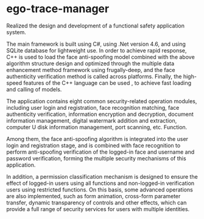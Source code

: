 # ego-trace-manager
<p>Realized the design and development of a functional safety application system. </p>
<p>The main framework is built using C#, using .Net version 4.6, and using SQLite database for lightweight use. In order to achieve rapid response, C++ is used to load the face anti-spoofing model combined with the above algorithm structure design and optimized through the multiple data enhancement method framework using frugally-deep, and the face authenticity verification method is called across platforms. Finally, the high-speed features of the C++ language can be used , to achieve fast loading and calling of models.</p>
<p>The application contains eight common security-related operation modules, including user login and registration, face recognition matching, face authenticity verification, information encryption and decryption, document information management, digital watermark addition and extraction, computer U disk information management, port scanning, etc. Function.  </p>
<p>Among them, the face anti-spoofing algorithm is integrated into the user login and registration stage, and is combined with face recognition to perform anti-spoofing verification of the logged-in face and username and password verification, forming the multiple security mechanisms of this application.</p>
<p>In addition, a permission classification mechanism is designed to ensure the effect of logged-in users using all functions and non-logged-in verification users using restricted functions. On this basis, some advanced operations are also implemented, such as form animation, cross-form parameter transfer, dynamic transparency of controls and other effects, which can provide a full range of security services for users with multiple identities.</p>
